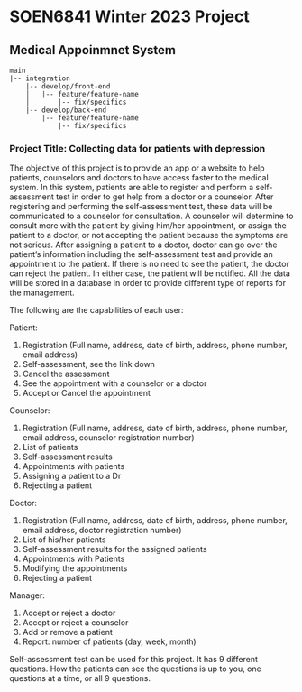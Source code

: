 # SOEN6841 Winter 2023 Project
## Medical Appoinmnet System

```
main
|-- integration
    |-- develop/front-end
    │   |-- feature/feature-name
    │       |-- fix/specifics
    |-- develop/back-end
        |-- feature/feature-name
            |-- fix/specifics
```

### Project Title: Collecting data for patients with depression

The objective of this project is to provide an app or a website to help patients, counselors and doctors to have access faster to the medical system. In this system, patients are able to register and perform a self-assessment test in order to get help from a doctor or a counselor. After registering and performing the self-assessment test, these data will be communicated to a counselor for consultation. A counselor will determine to consult more with the patient by giving him/her appointment, or assign the patient to a doctor, or not accepting the patient because the symptoms are not serious. After assigning a patient to a doctor, doctor can go over the patient’s information including the self-assessment test and provide an appointment to the patient. If there is no need to see the patient, the doctor can reject the patient. In either case, the patient will be notified. All the data will be stored in a database in order to provide different type of reports for the management.

The following are the capabilities of each user:

Patient:
1. Registration (Full name, address, date of birth, address, phone number, email address)
2. Self-assessment, see the link down
3. Cancel the assessment
4. See the appointment with a counselor or a doctor
5. Accept or Cancel the appointment

Counselor:
1. Registration (Full name, address, date of birth, address, phone number, email address, counselor registration number)
2. List of patients
3. Self-assessment results
4. Appointments with patients
5. Assigning a patient to a Dr
6. Rejecting a patient

Doctor:
1. Registration (Full name, address, date of birth, address, phone number, email address, doctor registration number)
2. List of his/her patients
3. Self-assessment results for the assigned patients
4. Appointments with Patients
5. Modifying the appointments
6. Rejecting a patient

Manager:
1. Accept or reject a doctor
2. Accept or reject a counselor
3. Add or remove a patient
4. Report: number of patients (day, week, month)

Self-assessment test can be used for this project. It has 9 different questions. How the patients can see the questions is up to you, one questions at a time, or all 9 questions.

